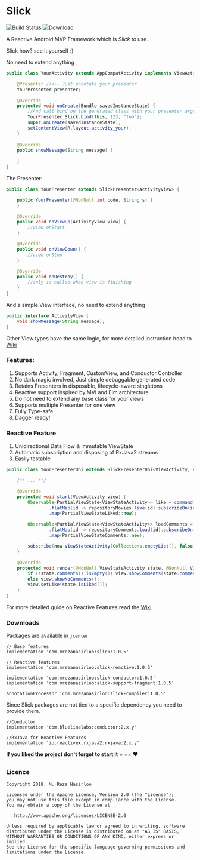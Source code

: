 # Slick

[![Build Status](https://travis-ci.org/MRezaNasirloo/Slick.svg?branch=master)](https://travis-ci.org/MRezaNasirloo/Slick)  [ ![Download](https://api.bintray.com/packages/mrezanasirloo/slick/slick/images/download.svg) ](https://bintray.com/mrezanasirloo/slick/slick/_latestVersion)

A Reactive Android MVP Framework which is *Slick* to use.

Slick how? see it yourself :)

No need to extend anything
```java
public class YourActivity extends AppCompatActivity implements ViewActivity {

    @Presenter //<-- Just annotate your presenter
    YourPresenter presenter;

    @Override
    protected void onCreate(Bundle savedInstanceState) {
        //And call bind on the generated class with your presenter args
        YourPresenter_Slick.bind(this, 123, "foo");
        super.onCreate(savedInstanceState);
        setContentView(R.layout.activity_your);
    }
    
    @Override
    public showMessage(String message) {
        
    }
}
```
The Presenter:
```java
public class YourPresenter extends SlickPresenter<ActivityView> {

    public YourPresenter(@NonNull int code, String s) {
    }

    @Override
    public void onViewUp(ActivityView view) {
        //view onStart
    }

    @Override
    public void onViewDown() {
        //view onStop
    }

    @Override
    public void onDestroy() {
        //only is called when view is finishing
    }
}
```
And a simple View interface, no need to extend anything
```java
public interface ActivityView {
    void showMessage(String message);
}
```
Other View types have the same logic, for more detailed instruction head to [Wiki](https://github.com/MRezaNasirloo/Slick/wiki)

###  Features:

1. Supports Activity, Fragment, CustomView, and Conductor Controller
2. No dark magic involved, Just simple debuggable generated code
3. Retains Presenters in disposable, lifecycle-aware singletons
4. Reactive support inspired by MVI and Elm architecture
5. Do not need to extend any base class for your views
6. Supports multiple Presenter for one view
7. Fully Type-safe
8. Dagger ready!

### Reactive Feature

1. Unidirectional Data Flow & Immutable ViewState
2. Automatic subscription and disposing of RxJava2 streams
3. Easily testable

```java
public class YourPresenterUni extends SlickPresenterUni<ViewActivity, ViewStateActivity> {

    /** ... **/

    @Override
    protected void start(ViewActivity view) {
        Observable<PartialViewState<ViewStateActivity>> like = command(ViewActivity::likeMovie)
                .flatMap(id -> repositoryMovies.like(id).subscribeOn(io))//call to backend
                .map(PartialViewStateLiked::new);

        Observable<PartialViewState<ViewStateActivity>> loadComments = command(ViewActivity::loadComments)
                .flatMap(id -> repositoryComments.load(id).subscribeOn(io))
                .map(PartialViewStateComments::new);

        subscribe(new ViewStateActivity(Collections.emptyList(), false), merge(like, loadComments));
    }

    @Override
    protected void render(@NonNull ViewStateActivity state, @NonNull ViewActivity view) {
        if (!state.comments().isEmpty()) view.showComments(state.comments());
        else view.showNoComments();
        view.setLike(state.isLiked());
    }
}

```
For more detailed guide on Reactive Features read the [Wiki](https://github.com/MRezaNasirloo/Slick/wiki) 

### Downloads

Packages are available in `jcenter`

```
// Base features
implementation 'com.mrezanasirloo:slick:1.0.5'

// Reactive features
implementation 'com.mrezanasirloo:slick-reactive:1.0.5'

implementation 'com.mrezanasirloo:slick-conductor:1.0.5'
implementation 'com.mrezanasirloo:slick-support-fragment:1.0.5'

annotationProcessor 'com.mrezanasirloo:slick-compiler:1.0.5'
```

Since Slick packages are not tied to a specific dependency you need to provide them.
```
//Conductor
implementation 'com.bluelinelabs:conductor:2.x.y'

//RxJava for Reactive Features
implementation 'io.reactivex.rxjava2:rxjava:2.x.y'
```


**If you liked the project don't forget to start it** :star: == :heart:

### Licence

```
Copyright 2018. M. Reza Nasirloo

Licensed under the Apache License, Version 2.0 (the "License");
you may not use this file except in compliance with the License.
You may obtain a copy of the License at

   http://www.apache.org/licenses/LICENSE-2.0

Unless required by applicable law or agreed to in writing, software
distributed under the License is distributed on an "AS IS" BASIS,
WITHOUT WARRANTIES OR CONDITIONS OF ANY KIND, either express or implied.
See the License for the specific language governing permissions and
limitations under the License.
```